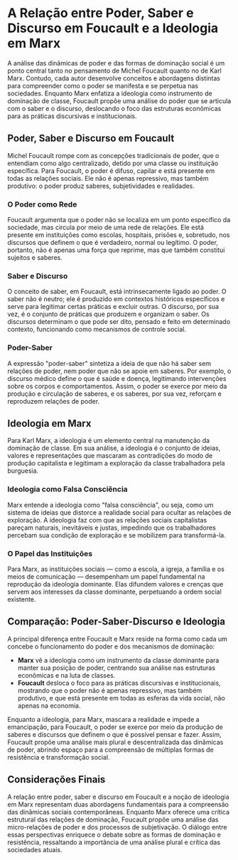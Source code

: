 
# A Relação entre Poder, Saber e Discurso em Foucault e a Ideologia em Marx

A análise das dinâmicas de poder e das formas de dominação social é um ponto central tanto no pensamento de Michel Foucault quanto no de Karl Marx. Contudo, cada autor desenvolve conceitos e abordagens distintas para compreender como o poder se manifesta e se perpetua nas sociedades. Enquanto Marx enfatiza a ideologia como instrumento de dominação de classe, Foucault propõe uma análise do poder que se articula com o saber e o discurso, deslocando o foco das estruturas econômicas para as práticas discursivas e institucionais.

## Poder, Saber e Discurso em Foucault

Michel Foucault rompe com as concepções tradicionais de poder, que o entendiam como algo centralizado, detido por uma classe ou instituição específica. Para Foucault, o poder é difuso, capilar e está presente em todas as relações sociais. Ele não é apenas repressivo, mas também produtivo: o poder produz saberes, subjetividades e realidades.

### O Poder como Rede

Foucault argumenta que o poder não se localiza em um ponto específico da sociedade, mas circula por meio de uma rede de relações. Ele está presente em instituições como escolas, hospitais, prisões e, sobretudo, nos discursos que definem o que é verdadeiro, normal ou legítimo. O poder, portanto, não é apenas uma força que reprime, mas que também constitui sujeitos e saberes.

### Saber e Discurso

O conceito de saber, em Foucault, está intrinsecamente ligado ao poder. O saber não é neutro; ele é produzido em contextos históricos específicos e serve para legitimar certas práticas e excluir outras. O discurso, por sua vez, é o conjunto de práticas que produzem e organizam o saber. Os discursos determinam o que pode ser dito, pensado e feito em determinado contexto, funcionando como mecanismos de controle social.

### Poder-Saber

A expressão "poder-saber" sintetiza a ideia de que não há saber sem relações de poder, nem poder que não se apoie em saberes. Por exemplo, o discurso médico define o que é saúde e doença, legitimando intervenções sobre os corpos e comportamentos. Assim, o poder se exerce por meio da produção e circulação de saberes, e os saberes, por sua vez, reforçam e reproduzem relações de poder.

## Ideologia em Marx

Para Karl Marx, a ideologia é um elemento central na manutenção da dominação de classe. Em sua análise, a ideologia é o conjunto de ideias, valores e representações que mascaram as contradições do modo de produção capitalista e legitimam a exploração da classe trabalhadora pela burguesia.

### Ideologia como Falsa Consciência

Marx entende a ideologia como "falsa consciência", ou seja, como um sistema de ideias que distorce a realidade social para ocultar as relações de exploração. A ideologia faz com que as relações sociais capitalistas pareçam naturais, inevitáveis e justas, impedindo que os trabalhadores percebam sua condição de exploração e se mobilizem para transformá-la.

### O Papel das Instituições

Para Marx, as instituições sociais — como a escola, a igreja, a família e os meios de comunicação — desempenham um papel fundamental na reprodução da ideologia dominante. Elas difundem valores e crenças que servem aos interesses da classe dominante, perpetuando a ordem social existente.

## Comparação: Poder-Saber-Discurso e Ideologia

A principal diferença entre Foucault e Marx reside na forma como cada um concebe o funcionamento do poder e dos mecanismos de dominação:

- **Marx** vê a ideologia como um instrumento da classe dominante para manter sua posição de poder, centrando sua análise nas estruturas econômicas e na luta de classes.
- **Foucault** desloca o foco para as práticas discursivas e institucionais, mostrando que o poder não é apenas repressivo, mas também produtivo, e que está presente em todas as esferas da vida social, não apenas na economia.

Enquanto a ideologia, para Marx, mascara a realidade e impede a emancipação, para Foucault, o poder se exerce por meio da produção de saberes e discursos que definem o que é possível pensar e fazer. Assim, Foucault propõe uma análise mais plural e descentralizada das dinâmicas de poder, abrindo espaço para a compreensão de múltiplas formas de resistência e transformação social.

## Considerações Finais

A relação entre poder, saber e discurso em Foucault e a noção de ideologia em Marx representam duas abordagens fundamentais para a compreensão das dinâmicas sociais contemporâneas. Enquanto Marx oferece uma crítica estrutural das relações de dominação, Foucault propõe uma análise das micro-relações de poder e dos processos de subjetivação. O diálogo entre essas perspectivas enriquece o debate sobre as formas de dominação e resistência, ressaltando a importância de uma análise plural e crítica das sociedades atuais.
```
